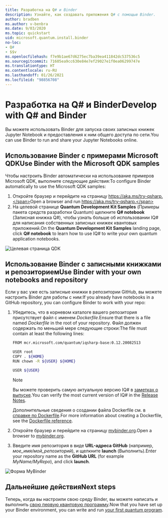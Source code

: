 ```yaml
---
title: Разработка на Q# и Binder
description: Узнайте, как создавать приложения Q# с помощью Binder.
author: bradben
ms.author: v-benbra
ms.date: 9/03/2020
ms.topic: quickstart
uid: microsoft.quantum.install.binder
no-loc:
- Q#
- $$v
ms.openlocfilehash: f7e9b1ae67d6275ec7ba39ea411842dc537536c5
ms.sourcegitcommit: 71605ea9cc630e84e7ef29027e1f0ea06299747e
ms.translationtype: HT
ms.contentlocale: ru-RU
ms.lasthandoff: 01/26/2021
ms.locfileid: "98856708"
---
```

# <a name="develop-with-no-locq-and-binder"></a><span data-ttu-id="e7907-103">Разработка на Q# и Binder</span><span class="sxs-lookup"><span data-stu-id="e7907-103">Develop with Q# and Binder</span></span>

<span data-ttu-id="e7907-104">Вы можете использовать Binder для запуска своих записных книжек Jupyter Notebook и предоставления к ним общего доступа по сети.</span><span class="sxs-lookup"><span data-stu-id="e7907-104">You can use Binder to run and share your Jupyter Notebooks online.</span></span>

## <a name="use-binder-with-the-microsoft-qdk-samples"></a><span data-ttu-id="e7907-105">Использование Binder с примерами Microsoft QDK</span><span class="sxs-lookup"><span data-stu-id="e7907-105">Use Binder with the Microsoft QDK samples</span></span>

<span data-ttu-id="e7907-106">Чтобы настроить Binder автоматически на использование примеров Microsoft QDK, выполните следующие действия:</span><span class="sxs-lookup"><span data-stu-id="e7907-106">To configure Binder automatically to use the Microsoft QDK samples:</span></span>

1. <span data-ttu-id="e7907-107">Откройте браузер и перейдите на страницу https://aka.ms/try-qsharp.</span><span class="sxs-lookup"><span data-stu-id="e7907-107">Open a browser and run https://aka.ms/try-qsharp.</span></span>
1. <span data-ttu-id="e7907-108">На целевой странице **Quantum Development Kit Samples** (Примеры пакета средств разработки Quantum) щелкните **Q# notebook** (Записная книжка Q#), чтобы узнать больше об использовании IQ# для написания собственных записных книжек квантовых приложений.</span><span class="sxs-lookup"><span data-stu-id="e7907-108">On the **Quantum Development Kit Samples** landing page, click **Q# notebook** to learn how to use IQ# to write your own quantum application notebooks.</span></span>

![Целевая страница QDK](~/media/binder-install.png)

## <a name="use-binder-with-your-own-notebooks-and-repository"></a><span data-ttu-id="e7907-110">Использование Binder с записными книжками и репозиторием</span><span class="sxs-lookup"><span data-stu-id="e7907-110">Use Binder with your own notebooks and repository</span></span>

<span data-ttu-id="e7907-111">Если у вас уже есть записные книжки в репозитории GitHub, вы можете настроить Binder для работы с ним:</span><span class="sxs-lookup"><span data-stu-id="e7907-111">If you already have notebooks in a GitHub repository, you can configure Binder to work with your repo:</span></span>

1. <span data-ttu-id="e7907-112">Убедитесь, что в корневом каталоге вашего репозитория присутствует файл с именем *Dockerfile*.</span><span class="sxs-lookup"><span data-stu-id="e7907-112">Ensure that there is a file named *Dockerfile* in the root of your repository.</span></span> <span data-ttu-id="e7907-113">Файл должен содержать по меньшей мере следующие строки:</span><span class="sxs-lookup"><span data-stu-id="e7907-113">The file must contain at least the following lines:</span></span>

    ```bash
    FROM mcr.microsoft.com/quantum/iqsharp-base:0.12.20082513
    
    USER root
    COPY . ${HOME}
    RUN chown -R ${USER} ${HOME}
    
    USER ${USER}
    ```

    > [!NOTE]
    > <span data-ttu-id="e7907-114">Вы можете проверить самую актуальную версию IQ# в [заметках о выпуске](xref:microsoft.quantum.relnotes).</span><span class="sxs-lookup"><span data-stu-id="e7907-114">You can verify the most current version of IQ# in the [Release Notes](xref:microsoft.quantum.relnotes).</span></span>

    <span data-ttu-id="e7907-115">Дополнительные сведения о создании файла Dockerfile см. в [справке по Dockerfile](https://docs.docker.com/engine/reference/builder/).</span><span class="sxs-lookup"><span data-stu-id="e7907-115">For more information about creating a Dockerfile, see the [Dockerfile reference](https://docs.docker.com/engine/reference/builder/).</span></span>

2. <span data-ttu-id="e7907-116">Откройте браузер и перейдите на страницу [mybinder.org](https://mybinder.org).</span><span class="sxs-lookup"><span data-stu-id="e7907-116">Open a browser to [mybinder.org](https://mybinder.org).</span></span>
3. <span data-ttu-id="e7907-117">Введите имя репозитория в виде **URL-адреса GitHub** (например, *мое_имя/мой_репозиторий*), и щелкните **launch** (Выполнить).</span><span class="sxs-lookup"><span data-stu-id="e7907-117">Enter your repository name as the **GitHub URL** (for example *MyName/MyRepo*), and click **launch**.</span></span>

![Форма MyBinder](~/media/mybinder.png)
    
## <a name="next-steps"></a><span data-ttu-id="e7907-119">Дальнейшие действия</span><span class="sxs-lookup"><span data-stu-id="e7907-119">Next steps</span></span>

<span data-ttu-id="e7907-120">Теперь, когда вы настроили свою среду Binder, вы можете написать и выполнить [свою первую квантовую программу](xref:microsoft.quantum.quickstarts.qrng).</span><span class="sxs-lookup"><span data-stu-id="e7907-120">Now that you have set up your Binder environment, you can write and run [your first quantum program](xref:microsoft.quantum.quickstarts.qrng).</span></span>
